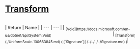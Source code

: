 # [Transform](./UniformScale-100663845.md)


<br>
| Return | Name | 
| --- | --- | 
| <sub>[Void](https://docs.microsoft.com/en-us/dotnet/api/System.Void)</sub><img width=200/>| <sub>[Transform](./UniformScale-100663845.md) ( [`Signature`](./../../../../Signature.md) )</sub>| <br>


